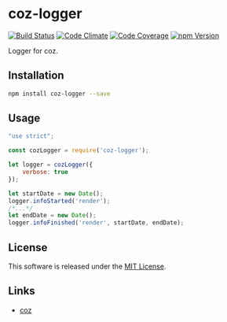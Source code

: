 coz-logger
==========

<!---
This file is generated by ape-tmpl. Do not update manually.
--->

<!-- Badge Start -->
<a name="badges"></a>

[![Build Status][bd_travis_shield_url]][bd_travis_url]
[![Code Climate][bd_codeclimate_shield_url]][bd_codeclimate_url]
[![Code Coverage][bd_codeclimate_coverage_shield_url]][bd_codeclimate_url]
[![npm Version][bd_npm_shield_url]][bd_npm_url]

[bd_repo_url]: https://github.com/coz-repo/coz-logger
[bd_travis_url]: http://travis-ci.org/coz-repo/coz-logger
[bd_travis_shield_url]: http://img.shields.io/travis/coz-repo/coz-logger.svg?style=flat
[bd_license_url]: https://github.com/coz-repo/coz-logger/blob/master/LICENSE
[bd_codeclimate_url]: http://codeclimate.com/github/coz-repo/coz-logger
[bd_codeclimate_shield_url]: http://img.shields.io/codeclimate/github/coz-repo/coz-logger.svg?style=flat
[bd_codeclimate_coverage_shield_url]: http://img.shields.io/codeclimate/coverage/github/coz-repo/coz-logger.svg?style=flat
[bd_gemnasium_url]: https://gemnasium.com/coz-repo/coz-logger
[bd_gemnasium_shield_url]: https://gemnasium.com/coz-repo/coz-logger.svg
[bd_npm_url]: http://www.npmjs.org/package/coz-logger
[bd_npm_shield_url]: http://img.shields.io/npm/v/coz-logger.svg?style=flat
[bd_bower_badge_url]: https://img.shields.io/bower/v/coz-logger.svg?style=flat

<!-- Badge End -->


<!-- Description Start -->
<a name="description"></a>

Logger for coz.

<!-- Description End -->




<!-- Sections Start -->
<a name="sections"></a>

<!-- Section from "doc/guides/01.Installation.md.hbs" Start -->

<a name="section-doc-guides-01-installation-md"></a>
Installation
-----

```bash
npm install coz-logger --save
```


<!-- Section from "doc/guides/01.Installation.md.hbs" End -->

<!-- Section from "doc/guides/02.Usage.md.hbs" Start -->

<a name="section-doc-guides-02-usage-md"></a>
Usage
----

```javascript
"use strict";

const cozLogger = require('coz-logger');

let logger = cozLogger({
    verbose: true
});

let startDate = new Date();
logger.infoStarted('render');
/*...*/
let endDate = new Date();
logger.infoFinished('render', startDate, endDate);
```

<!-- Section from "doc/guides/02.Usage.md.hbs" End -->


<!-- Sections Start -->


<!-- LICENSE Start -->
<a name="license"></a>

License
-------
This software is released under the [MIT License](https://github.com/coz-repo/coz-logger/blob/master/LICENSE).

<!-- LICENSE End -->


<!-- Links Start -->
<a name="links"></a>

Links
------

+ [coz](https://github.com/coz-repo/coz)

<!-- Links End -->
